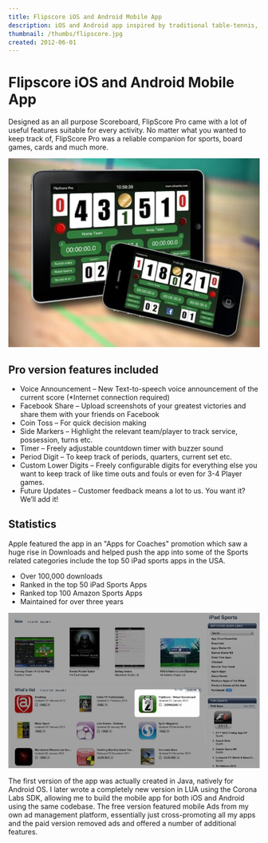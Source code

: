 ```yaml
---
title: Flipscore iOS and Android Mobile App
description: iOS and Android app inspired by traditional table-tennis, volleyball and other indoor sports score boards.
thumbnail: /thumbs/flipscore.jpg
created: 2012-06-01
---
```


# Flipscore iOS and Android Mobile App

Designed as an all purpose Scoreboard, FlipScore Pro came with a lot of useful features suitable for every activity. No matter what you wanted to keep track of, FlipScore Pro was a reliable companion for sports, board games, cards and much more.

![Flipscore Mobile and Tablet App Screenshot](./flipscore-preview.jpg)

## Pro version features included

* Voice Announcement – New Text-to-speech voice announcement of the current score (*Internet connection required)  
* Facebook Share – Upload screenshots of your greatest victories and share them with your friends on Facebook  
* Coin Toss – For quick decision making  
* Side Markers – Highlight the relevant team/player to track service, possession, turns etc.  
* Timer – Freely adjustable countdown timer with buzzer sound  
* Period Digit – To keep track of periods, quarters, current set etc.  
* Custom Lower Digits – Freely configurable digits for everything else you want to keep track of like time outs and fouls or even for 3-4 Player games.  
* Future Updates – Customer feedback means a lot to us. You want it? We’ll add it!

## Statistics

Apple featured the app in an "Apps for Coaches" promotion which saw a huge rise in Downloads and helped push the app into some of the Sports related categories include the top 50 iPad sports apps in the USA.

* Over 100,000 downloads
* Ranked in the top 50 iPad Sports Apps
* Ranked top 100 Amazon Sports Apps
* Maintained for over three years

![Flipscore Mobile and Tablet App Screenshot](./flipscore-featured.jpg)

The first version of the app was actually created in Java, natively for Android OS. I later wrote a completely new version in LUA using the Corona Labs SDK, allowing me to build the mobile app for both iOS and Android using the same codebase. The free version featured mobile Ads from my own ad management platform, essentially just cross-promoting all my apps and the paid version removed ads and offered a number of additional features.
